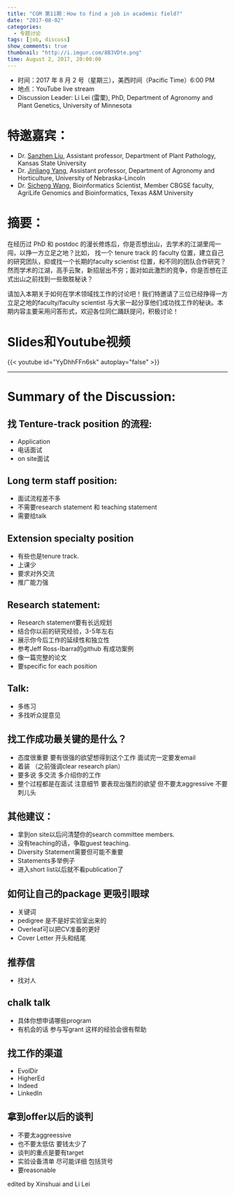 ```yaml
---
title: "CGM 第11期：How to find a job in academic field?"
date: "2017-08-02"
categories:
  - 专题讨论
tags: [job, discuss]
show_comments: true
thumbnail: "http://i.imgur.com/8B3VDte.png"
time: August 2, 2017, 20:00:00
---
```



- 时间：2017 年 8 月 2 号（星期三），美西时间（Pacific Time）6:00 PM
- 地点：YouTube live stream 
- Discussion Leader: Li Lei (雷栗), PhD,  Department of Agronomy and Plant Genetics, University of Minnesota
 
# 特邀嘉宾：
- Dr. [Sanzhen Liu](http://plantgenomics.ksu.edu/liulab/pages/home.html), Assistant professor, Department of Plant Pathology, Kansas State University
- Dr. [Jinliang Yang](http://jyanglab.com/), Assistant professor, Department of Agronomy and Horticulture, University of Nebraska-Lincoln
- Dr. [Sicheng Wang](http://www.txgen.tamu.edu/personnel/), Bioinformatics Scientist, Member CBGSE faculty, AgriLife Genomics and Bioinformatics, Texas A&M University
 
# 摘要：
在经历过 PhD 和 postdoc 的漫长修炼后，你是否想出山，去学术的江湖里闯一闯，以挣一方立足之地？比如， 找一个 tenure track 的 faculty 位置，建立自己的研究团队，抑或找一个长期的faculty scientist 位置，和不同的团队合作研究？然而学术的江湖，高手云聚，新招层出不穷；面对如此激烈的竞争，你是否想在正式出山之前找到一些致胜秘诀？
 
请加入本期关于如何在学术领域找工作的讨论吧！我们特邀请了三位已经挣得一方立足之地的faculty/faculty scientist 与大家一起分享他们成功找工作的秘诀。本期内容主要采用问答形式，欢迎各位同仁踊跃提问，积极讨论！

# Slides和Youtube视频

{{< youtube id="YyDhhFFn6sk" autoplay="false" >}}


-------------------------

# Summary of the Discussion:

## 找 Tenture-track position 的流程: 
- Application
- 电话面试
- on site面试

## Long term staff position:
- 面试流程差不多
- 不需要research statement 和 teaching statement
- 需要给talk

## Extension specialty position
- 有些也是tenure track. 
- 上课少
- 要求对外交流 
- 推广能力强

## Research statement:
- Research statement要有长远规划
- 结合你以前的研究经验，3-5年左右
- 展示你今后工作的延续性和独立性
- 参考Jeff Ross-Ibarra的github 有成功案例
- 像一篇完整的论文
- 要specific for each position

## Talk:
- 多练习
- 多找听众提意见

## 找工作成功最关键的是什么？
- 态度很重要 要有很强的欲望想得到这个工作 面试完一定要发email
- 着装 （之前强调clear research plan）
- 要多说 多交流 多介绍你的工作
- 整个过程都是在面试 注意细节 要表现出强烈的欲望 但不要太aggressive 不要刺儿头

## 其他建议：
- 拿到on site以后问清楚你的search committee members.
- 没有teaching的话，争取guest teaching.
- Diversity Statement需要但可能不重要
- Statements多举例子
- 进入short list以后就不看publication了

## 如何让自己的package 更吸引眼球
- 关键词
- pedigree 是不是好实验室出来的
- Overleaf可以把CV准备的更好
- Cover Letter 开头和结尾

## 推荐信
- 找对人

## chalk talk
- 具体你想申请哪些program
- 有机会的话 参与写grant 这样的经验会很有帮助

## 找工作的渠道
- EvolDir
- HigherEd
- Indeed
- LinkedIn

## 拿到offer以后的谈判
- 不要太aggreessive 
- 也不要太低估 要钱太少了
- 谈判的重点是要有target
- 实验设备清单 尽可能详细 包括货号
- 要reasonable

edited by Xinshuai and Li Lei
